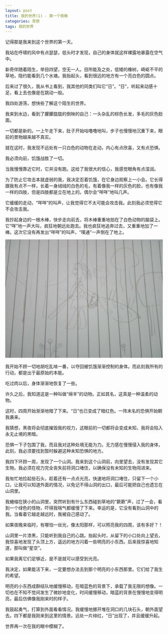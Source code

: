 ```yaml
---
layout: post
title: 我的世界(1) - 第一个夜晚
categories: 思想
tags: 我的世界
---
```


记得那是我来到这个世界的第一天。

我站在呼啸的风中有点瑟瑟，低头时才发现，自己的身体就这样裸露地暴露在空气中。

新奇伴随着陌生，举目四望，空无一人。目所能及之处，低矮的橡树，崎岖不平的草地，隐约能看到几个水塘。我抬起头，看到很远的地方有一个亮白色的圆点。

后来过了很久，我从书上看到，我其他的同类们叫它“日”。“日”，听起来动感十足，看上去也像是在跳动一般。

我四处游荡，想快些了解这个陌生的世界。

我来到水边，看到了朦朦胧胧的倒映的自己：一头杂乱的棕色长发，多毛的灰色脸面。

一切都是新的。一上午走下来，肚子开始咕噜噜地叫，步子也慢慢地沉重下来，眼前的景物越来越不真实。

就在这时，我发现不远处有一只白色的动物在走动，内心有点欣喜，又有点恐惧。

我必须向前，饥饿战胜了一切。

当我慢慢靠近它时，它并没有跑。这给了我很大的信心，我感觉眼角有点湿润。

为了防止它攻击本就虚弱的我，我决定忍着饥饿，在它身边观察上一小会。它长得跟我有点不一样，长着一身绒绒的白色的毛，有着像我一样的灰色的脸，也有像我一样的四肢，但是四肢都是立在地上的。偶尔会“咩咩”地叫几声。

它缓缓的走动，“咩咩”的叫声，让我觉得它不太可能会攻击我。此刻我必须觉得它不会攻击我。

我抄起身边的一根木棒，快步走向前去，将木棒重重地拍在了白色动物的脑袋上。它“咩”地一声大叫，疯狂地朝远处跑去。我也疯狂地追奔过去，又重重地加了一棒。这次它没有再发出“咩咩”的叫声，“噗通”一声倒在了地上。

![一棒子，拖走](/public/img/post/wild-man.jpeg)

我开始不顾一切地胡吃乱啃一番，以夺回被饥饿渐渐控制的身体。而此刻我所有的行动，都是出于最原始的本能。

吃过肉以后，身体渐渐地恢复了一些。

许久之后，我知道这是一种叫做“绵羊”的动物。正如其名，这真是一种温柔的动物。

这时，四周开始渐渐地暗了下来。“日”也已变成了暗红色。一阵末名的恐惧开始朝我袭来。

我猜想，黑夜将会彻底摧毁我的视力，这眼前的一切都将会变成未知，我将会陷入永无止境的黑暗。

恐惧一下子包围了我，而且我对这种处境无能为力。无力感在慢慢侵入我的身体，此刻，我必须要找到暂时躲避这种未知恐惧的地方。

我四下环顾一周，发现了一个山洞。我来到这个山洞前，向里望去，没有发现其它生物。我必须在视力完全丧失前将洞口堵住，以确保没有未知的生物闯进来。

我匆忙地捡起些石头，趁着还有一点点光亮，快速地将洞口堵住，只留下一个小口，让我可以知道外面的情况，以免记不得山洞的出口，最后可能把自己也遗忘在山洞里。

我蜷缩在狭小的山洞里，突然听到有什么东西碰到草地的“簌簌”声，过了一会，看到一个绿色的怪物，吓得我喘气都缓慢了下来。幸运的是，它没有看到山洞中的我。当看着它越走越远时，我被自己感动了。

如果夜晚来临时，有哪怕一丝光，像太阳那样，可以照亮我的四周，该有多好？！

山洞里一片漆黑，只能听到我自己的心跳。抬起头时，从留下的小口处向上望去，我惊喜地发现了头顶上方，遥远的地方闪着一些明亮的小东西。后来我惊喜地知道，那叫做“星空”。

如果我离它们足够近，是不是就可以感受到光亮。

我决定，如果能活下来，一定要想办法去到那个明亮的小东西那里。它们给了我生的希望。

明亮的小东西成群结队地缓慢移动，在暗蓝色的背景下，承载了我无限的想像。一切也在不知不觉间发生了微妙地变化，时间缓慢移动，暗蓝的背景在慢慢地变得明亮，最后仿佛像我刚来时的样子。

我鼓起勇气，打算到外面看看情况。我缓慢地挪开堆在洞口的几块石头，朝外面望去。四下都是我刚来到这里的情景。远处一片绯红，“日”出现了，并且缓缓升起。

世界再一次在我的眼中模糊了。
